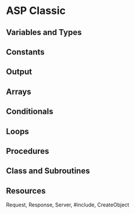 # ASP Classic
## Variables and Types
## Constants
## Output
## Arrays
## Conditionals
## Loops
## Procedures
## Class and Subroutines
## Resources
Request, Response, Server, #include, CreateObject
